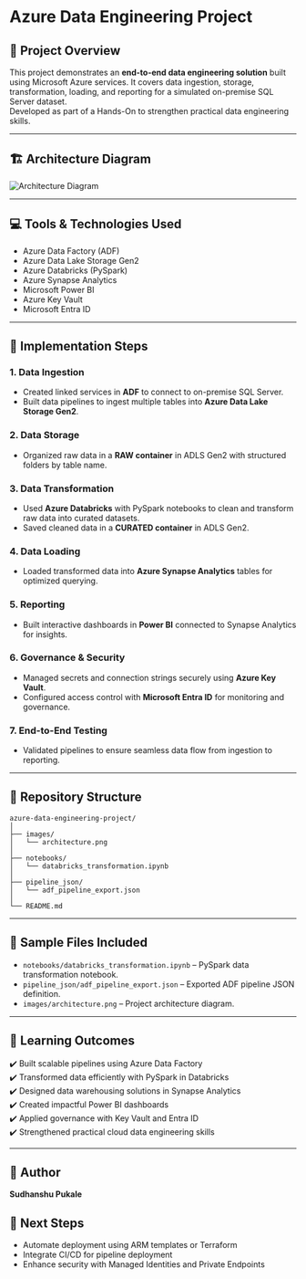 # Azure Data Engineering Project

## 📌 Project Overview
This project demonstrates an **end-to-end data engineering solution** built using Microsoft Azure services. It covers data ingestion, storage, transformation, loading, and reporting for a simulated on-premise SQL Server dataset.  
Developed as part of a Hands-On to strengthen practical data engineering skills.

---

## 🏗️ Architecture Diagram

![Architecture Diagram](images/Architecture.png)

---

## 💻 Tools & Technologies Used

- Azure Data Factory (ADF)
- Azure Data Lake Storage Gen2
- Azure Databricks (PySpark)
- Azure Synapse Analytics
- Microsoft Power BI
- Azure Key Vault
- Microsoft Entra ID

---

## 🔨 Implementation Steps

### 1. Data Ingestion
- Created linked services in **ADF** to connect to on-premise SQL Server.
- Built data pipelines to ingest multiple tables into **Azure Data Lake Storage Gen2**.

### 2. Data Storage
- Organized raw data in a **RAW container** in ADLS Gen2 with structured folders by table name.

### 3. Data Transformation
- Used **Azure Databricks** with PySpark notebooks to clean and transform raw data into curated datasets.
- Saved cleaned data in a **CURATED container** in ADLS Gen2.

### 4. Data Loading
- Loaded transformed data into **Azure Synapse Analytics** tables for optimized querying.

### 5. Reporting
- Built interactive dashboards in **Power BI** connected to Synapse Analytics for insights.

### 6. Governance & Security
- Managed secrets and connection strings securely using **Azure Key Vault**.
- Configured access control with **Microsoft Entra ID** for monitoring and governance.

### 7. End-to-End Testing
- Validated pipelines to ensure seamless data flow from ingestion to reporting.

---

## 📁 Repository Structure

```
azure-data-engineering-project/
│
├── images/
│   └── architecture.png
│
├── notebooks/
│   └── databricks_transformation.ipynb
│
├── pipeline_json/
│   └── adf_pipeline_export.json
│
└── README.md
```



---

## 📂 Sample Files Included

- `notebooks/databricks_transformation.ipynb` – PySpark data transformation notebook.
- `pipeline_json/adf_pipeline_export.json` – Exported ADF pipeline JSON definition.
- `images/architecture.png` – Project architecture diagram.


---

## 🎯 Learning Outcomes

✔️ Built scalable pipelines using Azure Data Factory  
✔️ Transformed data efficiently with PySpark in Databricks  
✔️ Designed data warehousing solutions in Synapse Analytics  
✔️ Created impactful Power BI dashboards  
✔️ Applied governance with Key Vault and Entra ID  
✔️ Strengthened practical cloud data engineering skills

---

## 📌 Author

**Sudhanshu Pukale**

## 🚀 Next Steps

- Automate deployment using ARM templates or Terraform  
- Integrate CI/CD for pipeline deployment  
- Enhance security with Managed Identities and Private Endpoints


